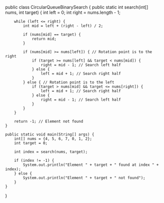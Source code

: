 public class CircularQueueBinarySearch {
    public static int search(int[] nums, int target) {
        int left = 0;
        int right = nums.length - 1;

        while (left <= right) {
            int mid = left + (right - left) / 2;
            
            if (nums[mid] == target) {
                return mid;
            }

            if (nums[mid] >= nums[left]) { // Rotation point is to the right
                if (target >= nums[left] && target < nums[mid]) {
                    right = mid - 1; // Search left half
                } else {
                    left = mid + 1; // Search right half
                }
            } else { // Rotation point is to the left
                if (target > nums[mid] && target <= nums[right]) {
                    left = mid + 1; // Search right half
                } else {
                    right = mid - 1; // Search left half
                }
            }
        }
        
        return -1; // Element not found
    }

    public static void main(String[] args) {
        int[] nums = {4, 5, 6, 7, 0, 1, 2};
        int target = 0;
        
        int index = search(nums, target);
        
        if (index != -1) {
            System.out.println("Element " + target + " found at index " + index);
        } else {
            System.out.println("Element " + target + " not found");
        }
    }
}
